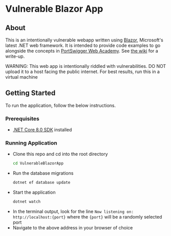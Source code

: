 # Vulnerable Blazor App

## About
This is an intentionally vulnerable webapp written using [Blazor](https://dotnet.microsoft.com/en-us/apps/aspnet/web-apps/blazor), Microsoft's latest .NET web framework. It is intended to provide code examples to go alongside the concepts in [PortSwigger Web Academy](https://portswigger.net/web-security/dashboard). See [the wiki](https://github.com/alexwaibel/VulnerableBlazorApp/wiki) for a write-up.

WARNING: This web app is intentionally riddled with vulnerabilities. DO NOT upload it to a host facing the public internet. For best results, run this in a virtual machine

## Getting Started
To run the application, follow the below instructions.

### Prerequisites
- [.NET Core 8.0 SDK](https://dotnet.microsoft.com/en-us/download) installed

### Running Application
- Clone this repo and cd into the root directory
    ```bash
    cd VulnerableBlazorApp
    ```
- Run the database migrations
    ```bash
    dotnet ef database update
    ```
- Start the application
    ```bash
    dotnet watch
    ```
- In the terminal output, look for the line `Now listening on: http://localhost:{port}` where the `{port}` will be a randomly selected port
- Navigate to the above address in your browser of choice